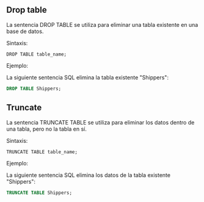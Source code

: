## Drop table

La sentencia DROP TABLE se utiliza para eliminar una tabla existente en una base de datos.

Sintaxis:

```ssh
DROP TABLE table_name;
```

Ejemplo:

La siguiente sentencia SQL elimina la tabla existente "Shippers":

```sql
DROP TABLE Shippers;
```

## Truncate

La sentencia TRUNCATE TABLE se utiliza para eliminar los datos dentro de una tabla, pero no la tabla en sí.

Sintaxis:

```ssh
TRUNCATE TABLE table_name;
```

Ejemplo:

La siguiente sentencia SQL elimina los datos de la tabla existente "Shippers":

```sql
TRUNCATE TABLE Shippers;
```